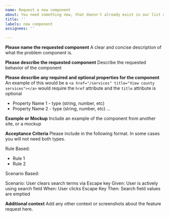 ```yaml
---
name: Request a new component
about: You need something new, that doesn't already exist in our list of components
title: ''
labels: new component
assignees: ''

---
```

**Please name the requested component**
A clear and concise description of what the problem component is.

**Please describe the requested component**
Describe the requested behavior of the component

**Please describe any required and optional properties for the component**
An example of this would be a `<a href="/services" title="View county services"></a>` would require the `href` attribute and the `title` attribute is optional

- Property Name 1 - type (string, number, etc)
- Property Name 2 - type (string, number, etc)
...

**Example or Mockup**
Include an example of the component from another site, or a mockup

**Acceptance Criteria**
Please include in the following format. In some cases you will not need both types.

Rule Based:

- Rule 1
- Rule 2

Scenario Based:

Scenario: User clears search terms via Escape key
Given: User is actively using search field
When: User clicks Escape Key
Then: Search field values are emptied

**Additional context**
Add any other context or screenshots about the feature request here.
